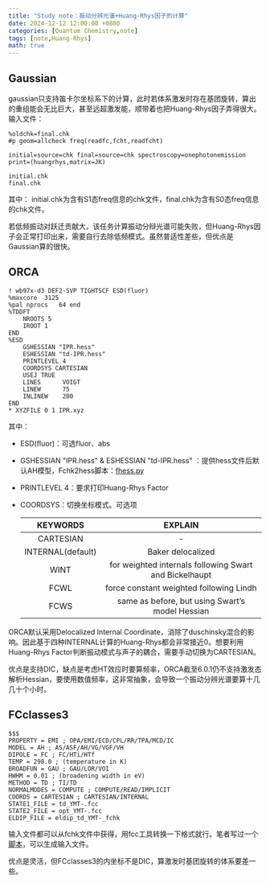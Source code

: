```yaml
---
title: "Study note：振动分辨光谱+Huang-Rhys因子的计算"
date: 2024-12-12 12:00:00 +0800
categories: [Quantum Chemistry,note]
tags: [note,Huang-Rhys]   
math: true     
---
```

## Gaussian
gaussian只支持笛卡尔坐标系下的计算，此时若体系激发时存在基团旋转，算出的重组能会无比巨大，甚至远超激发能，顺带着也把Huang-Rhys因子弄得很大。输入文件：
```
%oldchk=final.chk
#p geom=allcheck freq(readfc,fcht,readfcht)

initial=source=chk final=source=chk spectroscopy=onephotonemission
print=(huangrhys,matrix=JK)

initial.chk
final.chk
```
其中：
initial.chk为含有S1态freq信息的chk文件，final.chk为含有S0态freq信息的chk文件。

若低频振动对跃迁贡献大，该任务计算振动分辩光谱可能失败，但Huang-Rhys因子会正常打印出来，需要自行去除低频模式。虽然普适性差些，但优点是Gaussian算的很快。

## ORCA
```
! wb97x-d3 DEF2-SVP TIGHTSCF ESD(fluor) 
%maxcore  3125
%pal nprocs   64 end
%TDDFT 
    NROOTS 5 
    IROOT 1 
END 
%ESD 
    GSHESSIAN "IPR.hess" 
    ESHESSIAN "td-IPR.hess" 
    PRINTLEVEL 4
    COORDSYS CARTESIAN
    USEJ TRUE
    LINES      VOIGT
    LINEW      75
    INLINEW    200
END 
* XYZFILE 0 1 IPR.xyz
```

其中：
 - ESD(fluor)：可选fluor、abs
 - GSHESSIAN "IPR.hess" & ESHESSIAN "td-IPR.hess" ：提供hess文件后默认AH模型，Fchk2hess脚本：[fhess.py](https://pub-ec46b9a843f44891acf04d27fddf97e0.r2.dev/2024/11/fhess.py)
 - PRINTLEVEL 4：要求打印Huang-Rhys Factor
 - COORDSYS：切换坐标模式。可选项
  
   |     KEYWORDS      |                        EXPLAIN                         |
   | :---------------: | :----------------------------------------------------: |
   |     CARTESIAN     |                           -                            |
   | INTERNAL(default) |                   Baker delocalized                    |
   |       WINT        | for weighted internals following Swart and Bickelhaupt |
   |       FCWL        |        force constant weighted following Lindh         |
   |       FCWS        |    same as before, but using Swart’s model Hessian     |

ORCA默认采用Delocalized Internal Coordinate，消除了duschinsky混合的影响。因此基于四种INTERNAL计算的Huang-Rhys都会非常接近0。想要利用Huang-Rhys Factor判断振动模式与声子的耦合，需要手动切换为CARTESIAN。

优点是支持DIC，缺点是考虑HT效应时要算频率，ORCA截至6.0.1仍不支持激发态解析Hessian，要使用数值频率，这非常抽象，会导致一个振动分辨光谱要算十几几十个小时。

## FCclasses3
```
$$$
PROPERTY = EMI ; OPA/EMI/ECD/CPL/RR/TPA/MCD/IC 
MODEL = AH ; AS/ASF/AH/VG/VGF/VH 
DIPOLE = FC ; FC/HTi/HTf 
TEMP = 298.0 ; (temperature in K) 
BROADFUN = GAU ; GAU/LOR/VOI 
HWHM = 0.01 ; (broadening width in eV) 
METHOD = TD ; TI/TD 
NORMALMODES = COMPUTE ; COMPUTE/READ/IMPLICIT 
COORDS = CARTESIAN ; CARTESIAN/INTERNAL 
STATE1_FILE = td_YMT-.fcc
STATE2_FILE = opt_YMT-.fcc 
ELDIP_FILE = eldip_td_YMT-_fchk
```
输入文件都可以从fchk文件中获得，用fcc工具转换一下格式就行。笔者写过一个[脚本](http://bbs.keinsci.com/forum.php?mod=viewthread&tid=49173&fromuid=63020)，可以生成输入文件。

优点是灵活，但FCclasses3的内坐标不是DIC，算激发时基团旋转的体系要差一些。